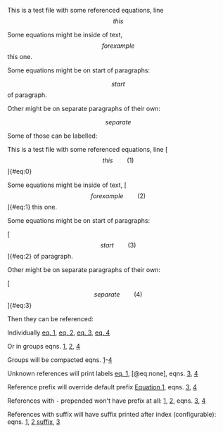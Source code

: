 This is a test file with some referenced equations, line $$ this $$

Some equations might be inside of text, $$ for example $$ this one.

Some equations might be on start of paragraphs:

$$ start $$ of paragraph.

Other might be on separate paragraphs of their own:

$$ separate $$

Some of those can be labelled:

This is a test file with some referenced equations, line
[$$ this \qquad(1)$$]{#eq:0}

Some equations might be inside of text,
[$$ for example \qquad(2)$$]{#eq:1} this one.

Some equations might be on start of paragraphs:

[$$ start \qquad(3)$$]{#eq:2} of paragraph.

Other might be on separate paragraphs of their own:

[$$ separate \qquad(4)$$]{#eq:3}

Then they can be referenced:

Individually [eq. 1](#eq:0), [eq. 2](#eq:1), [eq. 3](#eq:2),
[eq. 4](#eq:3)

Or in groups eqns. [1](#eq:0), [2](#eq:1), [4](#eq:3)

Groups will be compacted eqns. [1](#eq:0)-[4](#eq:3)

Unknown references will print labels [eq. 1](#eq:0), [@eq:none],
eqns. [3](#eq:2), [4](#eq:3)

Reference prefix will override default prefix [Equation 1](#eq:0),
eqns. [3](#eq:2), [4](#eq:3)

References with `-` prepended won't have prefix at all: [1](#eq:0),
[2](#eq:1), eqns. [3](#eq:2), [4](#eq:3)

References with suffix will have suffix printed after index
(configurable): eqns. [1](#eq:0), [2 suffix](#eq:1), [3](#eq:2)
